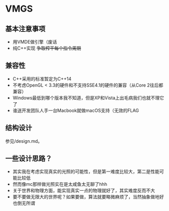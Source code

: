 VMGS
====

## 基本注意事项
- 用VMDE做引擎（废话
- 纯C++实现 ~~争取榨干每个指令周期~~

## 兼容性
- C++采用的标准暂定为C++14
- 不考虑OpenGL < 3.3的硬件和不支持SSE4.1的硬件的兼容（从Core 2往后都兼容）
- Windows最低到哪个版本我不知道，但是XP和Vista上出毛病我们也就不理它了
- 谁送开发团队人手一台Macbook就做macOS支持（无效的FLAG

## 结构设计
参见/design.md。

## 一些设计思路？
- 其实我在考虑实现真实的光照的可能性，但是第一难度比较大，第二是性能可能比较低
- 然而像mc那样做光照实在是太咸鱼太无聊了hhh
- 关于世界和物理方面，能实现真实一点的物理就好了，其实难度反而不大
- 要不要做无限大的世界呢？如果要做，算法就要略微麻烦了，当然抽象做地好也倒无所谓
